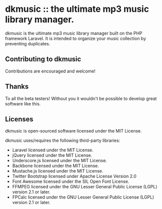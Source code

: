 # dkmusic :: the ultimate mp3 music library manager.

dkmusic is the ultimate mp3 music library manager built on the PHP framework Laravel. It is intended to organize your music collection by preventing duplicates.


## Contributing to dkmusic

Contributions are encouraged and welcome!


## Thanks

To all the beta testers! Without you it wouldn't be possible to develop great software like this.


## Licenses

dkmusic is open-sourced software licensed under the MIT License.

dkmusic uses/requires the following third-party libraries:
- Laravel licensed under the MIT License.
- jQuery licensed under the MIT License.
- Underscore.js licensed under the MIT License.
- Backbone licensed under the MIT License.
- Mustache.js licensed under the MIT License.
- Twitter Bootstrap licensed under Apache License Version 2.0
- Font Awesome licensed under the SIL Open Font License.
- FFMPEG licensed under the GNU Lesser General Public License (LGPL) version 2.1 or later.
- FPCalc licensed under the GNU Lesser General Public License (LGPL) version 2.1 or later.